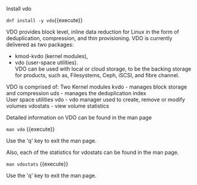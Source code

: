 Install vdo

`dnf install -y vdo`{{execute}}

VDO provides block level, inline data reduction for Linux in the form of deduplication,
compression, and thin provisioning.  VDO is currently delivered as two packages: 
* kmod-kvdo (kernel modules),
* vdo (user-space utilities).  
VDO can be used with local or cloud storage, to be the backing storage for products, 
such as, Filesystems, Ceph, iSCSI, and fibre channel.

VDO is comprised of:
  Two Kernel modules
    kvdo     - manages block storage and compression
    uds      - manages the deduplication index  
  User space utilities
    vdo      - vdo manager used to create, remove or modify volumes
    vdostats - view volume statistics

Detailed information on VDO can be found in the man page

`man vdo` {{execute}}

Use the 'q' key to exit the man page.

Also, each of the statistics for vdostats can be found in the man page.

`man vdostats` {{execute}}

Use the 'q' key to exit the man page.

